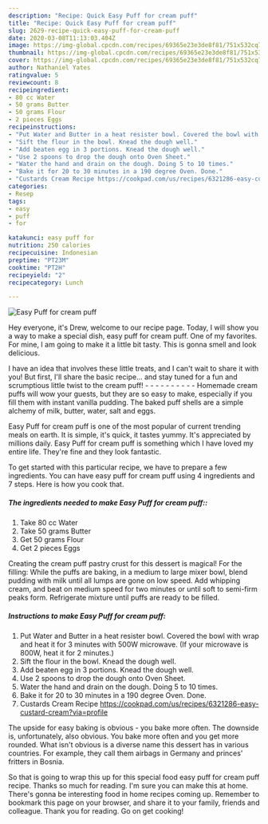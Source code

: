 ```yaml
---
description: "Recipe: Quick Easy Puff for cream puff"
title: "Recipe: Quick Easy Puff for cream puff"
slug: 2629-recipe-quick-easy-puff-for-cream-puff
date: 2020-03-08T11:13:03.404Z
image: https://img-global.cpcdn.com/recipes/69365e23e3de8f81/751x532cq70/easy-puff-for-cream-puff-recipe-main-photo.jpg
thumbnail: https://img-global.cpcdn.com/recipes/69365e23e3de8f81/751x532cq70/easy-puff-for-cream-puff-recipe-main-photo.jpg
cover: https://img-global.cpcdn.com/recipes/69365e23e3de8f81/751x532cq70/easy-puff-for-cream-puff-recipe-main-photo.jpg
author: Nathaniel Yates
ratingvalue: 5
reviewcount: 8
recipeingredient:
- 80 cc Water
- 50 grams Butter
- 50 grams Flour
- 2 pieces Eggs
recipeinstructions:
- "Put Water and Butter in a heat resister bowl. Covered the bowl with wrap and heat it for 3 minutes with 500W microwave. (If your microwave is 800W, heat it for 2 minutes.)"
- "Sift the flour in the bowl. Knead the dough well."
- "Add beaten egg in 3 portions. Knead the dough well."
- "Use 2 spoons to drop the dough onto Oven Sheet."
- "Water the hand and drain on the dough. Doing 5 to 10 times."
- "Bake it for 20 to 30 minutes in a 190 degree Oven. Done."
- "Custards Cream Recipe https://cookpad.com/us/recipes/6321286-easy-custard-cream?via=profile"
categories:
- Resep
tags:
- easy
- puff
- for

katakunci: easy puff for
nutrition: 250 calories
recipecuisine: Indonesian
preptime: "PT23M"
cooktime: "PT2H"
recipeyield: "2"
recipecategory: Lunch

---
```



![Easy Puff for cream puff](https://img-global.cpcdn.com/recipes/69365e23e3de8f81/751x532cq70/easy-puff-for-cream-puff-recipe-main-photo.jpg)

Hey everyone, it's Drew, welcome to our recipe page. Today, I will show you a way to make a special dish, easy puff for cream puff. One of my favorites. For mine, I am going to make it a little bit tasty. This is gonna smell and look delicious.

I have an idea that involves these little treats, and I can&#39;t wait to share it with you! But first, I&#39;ll share the basic recipe… and stay tuned for a fun and scrumptious little twist to the cream puff! - - - - - - - - - - Homemade cream puffs will wow your guests, but they are so easy to make, especially if you fill them with instant vanilla pudding. The baked puff shells are a simple alchemy of milk, butter, water, salt and eggs.

Easy Puff for cream puff is one of the most popular of current trending meals on earth. It is simple, it's quick, it tastes yummy. It's appreciated by millions daily. Easy Puff for cream puff is something which I have loved my entire life. They're fine and they look fantastic.


To get started with this particular recipe, we have to prepare a few ingredients. You can have easy puff for cream puff using 4 ingredients and 7 steps. Here is how you cook that.

##### The ingredients needed to make Easy Puff for cream puff::

1. Take 80 cc Water
1. Take 50 grams Butter
1. Get 50 grams Flour
1. Get 2 pieces Eggs


Creating the cream puff pastry crust for this dessert is magical! For the filling: While the puffs are baking, in a medium to large mixer bowl, blend pudding with milk until all lumps are gone on low speed. Add whipping cream, and beat on medium speed for two minutes or until soft to semi-firm peaks form. Refrigerate mixture until puffs are ready to be filled. 

##### Instructions to make Easy Puff for cream puff:

1. Put Water and Butter in a heat resister bowl. Covered the bowl with wrap and heat it for 3 minutes with 500W microwave. (If your microwave is 800W, heat it for 2 minutes.)
1. Sift the flour in the bowl. Knead the dough well.
1. Add beaten egg in 3 portions. Knead the dough well.
1. Use 2 spoons to drop the dough onto Oven Sheet.
1. Water the hand and drain on the dough. Doing 5 to 10 times.
1. Bake it for 20 to 30 minutes in a 190 degree Oven. Done.
1. Custards Cream Recipe https://cookpad.com/us/recipes/6321286-easy-custard-cream?via=profile


The upside for easy baking is obvious - you bake more often. The downside is, unfortunately, also obvious. You bake more often and you get more rounded. What isn&#39;t obvious is a diverse name this dessert has in various countries. For example, they call them airbags in Germany and princes&#39; fritters in Bosnia. 

So that is going to wrap this up for this special food easy puff for cream puff recipe. Thanks so much for reading. I'm sure you can make this at home. There's gonna be interesting food in home recipes coming up. Remember to bookmark this page on your browser, and share it to your family, friends and colleague. Thank you for reading. Go on get cooking!
